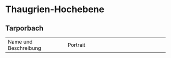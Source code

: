# Thaugrien-Hochebene

## Tarporbach

<table>
<tr><td>Name und Beschreibung</td><td width="300">Portrait</td></tr>
<!--<tr><td><b>Avila</b> Hohefürstin der Liebe.</td><td width="300"><img src="avila.png" alt="" /></td></tr>-->
<!--<tr><td><b>Rumwald</b> Abenteurer.</td><td width="300"><img src="rumwald.png" alt="" /></td></tr>-->
<!--<tr><td><b>Erich Stromeyer</b> Obdachloser Eremit.</td><td width="300"><img src="erich.png" alt="" /></td></tr>-->
</table>